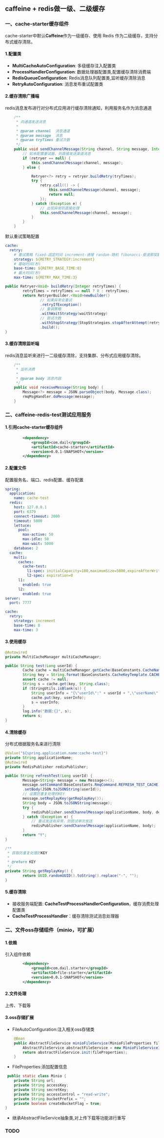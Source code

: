 ## caffeine + redis做一级、二级缓存
### 一、cache-starter缓存组件
cache-starter中默认**Caffeine**作为一级缓存、使用 Redis 作为二级缓存，支持分布式缓存清除。 

#### 1.配置类
- **MultiCacheAutoConfiguration**: 多级缓存注入配置类
- **ProcessHandlerConfiguration**: 数据处理器配置类,配置缓存清除消费端
- **RedisQueueConfiguration**: Redis消息队列配置类,监听缓存清除消息
- **RetryAutoConfiguration**: 消息发布重试配置类
#### 2.缓存清除广播端
redis消息发布进行对分布式应用进行缓存清除通知，利用服务名作为消息通道
~~~java
    /**
     * 向通道发送消息
     *
     * @param channel  消息通道
     * @param message  消息
     * @param tryTimes 重试次数
     */
    public void sendChannelMessage(String channel, String message, Integer tryTimes) {
        // 如未配置重试器，则直接发送渠道消息
        if (retryer == null) {
            this.sendChannelMessage(channel, message);
        } else {

            Retryer<?> retry = retryer.buildRetry(tryTimes);
            try {
                retry.call(() -> {
                    this.sendChannelMessage(channel, message);
                    return null;
                });
            } catch (Exception e) {
                // 出现异常则直接处理
                this.sendChannelMessage(channel, message);
            }
        }
    }
~~~
默认重试策略配置
~~~yaml
cache:
  retry:
    # 重试策略 fixed-固定时间 increment-递增 random-随机 fibonacci-斐波那契数列(max-time 数列位置) exponential-指数(2的重试次数次方*基础时间)
    strategy: ${RETRY_STRATEGY:increment}
    # 基础时间(秒)
    base-time: ${RETRY_BASE_TIME:0}
    # 最大时间(秒)
    max-time: ${RETRY_MAX_TIME:3}
~~~
~~~java
public Retryer<Void> buildRetry(Integer retryTimes) {
        retryTimes = retryTimes == null ? 0 : retryTimes;
        return RetryerBuilder.<Void>newBuilder()
                // 如果异常会重试
                .retryIfException()
                // 重调策略
                .withWaitStrategy(waitStrategy)
                // 尝试次数
                .withStopStrategy(StopStrategies.stopAfterAttempt(retryTimes + 1))
                .build();
}
~~~

#### 3.缓存清除监听端
redis消息监听来进行一二级缓存清除，支持集群、分布式应用缓存清除。
~~~java
    /**
     * 监听消费
     *
     * @param body 消息内容
     */
    public void receiveMessage(String body) {
        Message<?> message = JSON.parseObject(body, Message.class);
        rmqMsgHandler.doMessage(message);
    }
~~~
### 二、caffeine-redis-test测试应用服务
#### 1.引用cache-starter缓存组件
~~~xml
        <dependency>
            <groupId>com.dail</groupId>
            <artifactId>cache-starter</artifactId>
            <version>0.0.1-SNAPSHOT</version>
        </dependency>
~~~
#### 2.配置文件
配置服务名、端口、redis配置、缓存配置
~~~yaml
spring:
  application:
    name: cache-test
  redis:
    host: 127.0.0.1
    port: 6379
    connect-timeout: 2000
    timeout: 5000
    lettuce:
      pool:
        max-active: 50
        max-idle: 50
        max-wait: 5000
    database: 2
  cache:
    multi:
      caches:
        cache-test: 
          l1-spec: initialCapacity=100,maximumSize=5000,expireAfterWrite=3600s
          l2-spec: expiration=0
      l1:
        enabled: true
      l2:
        enabled: true
server:
  port: 7777

cache:
  retry:
    strategy: increment
    base-time: 0
    max-time: 3
~~~
#### 3.使用缓存
~~~java
@Autowired
private MultiCacheManager multiCacheManager;

public String test(Long userId) {
        Cache cache = multiCacheManager.getCache(BaseConstants.CacheName.CACHE_TEST_NAME);
        String key = String.format(BaseConstants.CacheKeyTemplate.CACHE_TEST, userId);
        assert cache != null;
        String s = cache.get(key, String.class);
        if (StringUtils.isBlank(s)) {
            String userInfo = "{\"userId\":" + userId + ",\"userName\":\"test" + userId + "\"}";
            cache.put(key, userInfo);
            s = userInfo;
        }
        log.info("数据:{}", s);
        return s;
}
~~~
#### 4.清除缓存
分布式根据服务名来进行清除
~~~java
@Value("${spring.application.name:cache-test}")
private String applicationName;
@Autowired
private RedisPublisher redisPublisher;

public String refreshTest(Long userId) {
        Message<String> message = new Message<>();
        message.setCommand(BaseConstants.RmqCommand.REFRESH_TEST_CACHE)
        .setBody(JSON.toJSONString(userId));
        // 设置防重复处理的KEY
        message.setReplayKey(getReplayKey());
        String body = JSON.toJSONString(message);
        try {
            redisPublisher.sendChannelMessage(applicationName, body, defaultRetryTimes);
        } catch (Exception e) {
            // 重试发送有异常，则尝试单次发送
            redisPublisher.sendChannelMessage(applicationName, body);
        }
        return "Y";
}

/**
 * 获取防重复处理的KEY
 *
 * @return KEY
 */
private String getReplayKey() {
        return UUID.randomUUID().toString().replace("-", "");
}
~~~
#### 5.缓存清除
- 接收服务端配置: **CacheTestProcessHandlerConfiguration**，缓存消费处理配置类
- **CacheTestProcessHandler**：缓存清除测试消息处理器
### 二、文件oss存储组件（minio，可扩展）
#### 1.依赖
引入组件依赖
~~~xml
        <dependency>
            <groupId>com.dail.starter</groupId>
            <artifactId>file-starter</artifactId>
            <version>0.0.1-SNAPSHOT</version>
        </dependency>
~~~
#### 2.文件处理
上传、下载等
#### 3.oss存储扩展
- FileAutoConfiguration:注入相关oss存储类
~~~java
    @Bean
    public AbstractFileService minioFileService(MinioFileProperties fileProperties){
        AbstractFileService abstractFileService = new MinioFileServiceImpl();
        return abstractFileService.init(fileProperties);
    }
~~~
- FileProperties:添加配置信息
~~~java
 public static class Minio {
    private String url;
    private String accessKey;
    private String secretKey;
    private String accessControl = "read-write";
    private String bucketPrefix = "";
    private boolean createBucketFlag = true;
}
~~~
- 继承AbstractFileService抽象类,对上传下载等功能进行重写
### TODO

